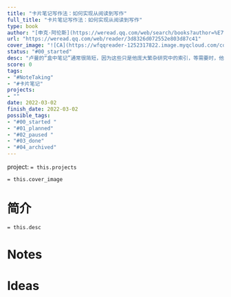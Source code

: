 ```yaml
---
title: "卡片笔记写作法：如何实现从阅读到写作"
full_title: "卡片笔记写作法：如何实现从阅读到写作"
type: book
author: "[申克·阿伦斯](https://weread.qq.com/web/search/books?author=%E7%94%B3%E5%85%8B%C2%B7%E9%98%BF%E4%BC%A6%E6%96%AF&ii=3d8326d072552e803d87c41)"
url: "https://weread.qq.com/web/reader/3d8326d072552e803d87c41"
cover_image: "![CA](https://wfqqreader-1252317822.image.myqcloud.com/cover/896/39136896/t6_39136896.jpg)"
status: "#00_started"
desc: "卢曼的“盒中笔记”通常很简短，因为这些只是他庞大繁杂研究中的索引，等需要时，他会借由这些线头进行延伸思考，然后不断链接知识要点，从而形成自己的知识树。你也可以试试。"
score: 0
tags:
- "#NoteTaking"
- "#卡片笔记"
projects:
- ""
date: 2022-03-02
finish_date: 2022-03-02
possible_tags: 
- "#00_started "
- "#01_planned"
- "#02_paused "
- "#03_done" 
- "#04_archived"
---
```


project: `= this.projects`

`= this.cover_image`

# 简介
`= this.desc`

# Notes

# Ideas

